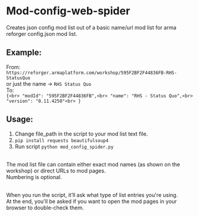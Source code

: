 # Mod-config-web-spider
Creates json config mod list out of a basic name/url mod list for arma reforger config.json mod list.

## Example:
From:<br>
`https://reforger.armaplatform.com/workshop/595F2BF2F44836FB-RHS-StatusQuo`<br>
or just the name -> `RHS Status Quo`<br>
To:<br>
`{<br>
    "modId": "595F2BF2F44836FB",<br>
    "name": "RHS - Status Quo",<br>
    "version": "0.11.4250"<br>
}`<br>

## Usage:
1. Change file_path in the script to your mod list text file.
2. `pip install requests beautifulsoup4`
3. Run script `python mod_config_spider.py`

<br>
The mod list file can contain either exact mod names (as shown on the workshop) or direct URLs to mod pages.<br>
Numbering is optional.<br><br>

When you run the script, it’ll ask what type of list entries you're using.<br>
At the end, you'll be asked if you want to open the mod pages in your browser to double-check them.
